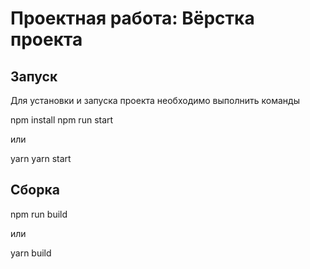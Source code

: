 # Проектная работа: Вёрстка проекта

## Запуск
Для установки и запуска проекта необходимо выполнить команды

npm install
npm run start

или

yarn
yarn start

## Сборка
npm run build

или

yarn build

